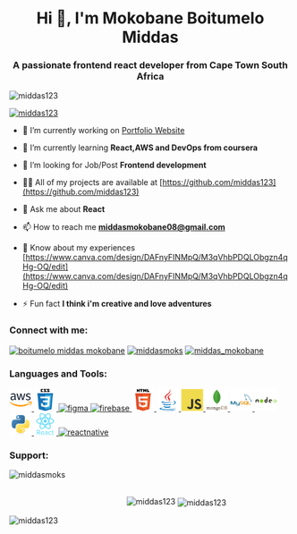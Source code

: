 <h1 align="center">Hi 👋, I'm Mokobane Boitumelo Middas</h1>
<h3 align="center">A passionate frontend react developer from Cape Town South Africa</h3>

<p align="left"> <img src="https://komarev.com/ghpvc/?username=middas123&label=Profile%20views&color=0e75b6&style=flat" alt="middas123" /> </p>

<p align="left"> <a href="https://github.com/ryo-ma/github-profile-trophy"><img src="https://github-profile-trophy.vercel.app/?username=middas123" alt="middas123" /></a> </p>

- 🔭 I’m currently working on [Portfolio Website](https://vivid-now-332706.web.app/)

- 🌱 I’m currently learning **React,AWS and DevOps from coursera**

- 🤝 I’m looking for Job/Post **Frontend development**

- 👨‍💻 All of my projects are available at [https://github.com/middas123](https://github.com/middas123)

- 💬 Ask me about **React**

- 📫 How to reach me **middasmokobane08@gmail.com**

- 📄 Know about my experiences [https://www.canva.com/design/DAFnyFINMpQ/M3qVhbPDQLObgzn4qHg-OQ/edit](https://www.canva.com/design/DAFnyFINMpQ/M3qVhbPDQLObgzn4qHg-OQ/edit)

- ⚡ Fun fact **I think i'm creative and love adventures**

<h3 align="left">Connect with me:</h3>
<p align="left">
<a href="[https://linkedin.com/in/boitumelo middas mokobane](https://www.linkedin.com/in/boitumelo-middas-mokobane-544280148/)" target="blank"><img align="center" src="https://raw.githubusercontent.com/rahuldkjain/github-profile-readme-generator/master/src/images/icons/Social/linked-in-alt.svg" alt="boitumelo middas mokobane" height="30" width="40" /></a>
<a href="https://instagram.com/middasmoks" target="blank"><img align="center" src="https://raw.githubusercontent.com/rahuldkjain/github-profile-readme-generator/master/src/images/icons/Social/instagram.svg" alt="middasmoks" height="30" width="40" /></a>
<a href="https://discord.gg/middas_mokobane" target="blank"><img align="center" src="https://raw.githubusercontent.com/rahuldkjain/github-profile-readme-generator/master/src/images/icons/Social/discord.svg" alt="middas_mokobane" height="30" width="40" /></a>
</p>

<h3 align="left">Languages and Tools:</h3>
<p align="left"> <a href="https://aws.amazon.com" target="_blank" rel="noreferrer"> <img src="https://raw.githubusercontent.com/devicons/devicon/master/icons/amazonwebservices/amazonwebservices-original-wordmark.svg" alt="aws" width="40" height="40"/> </a> <a href="https://www.w3schools.com/css/" target="_blank" rel="noreferrer"> <img src="https://raw.githubusercontent.com/devicons/devicon/master/icons/css3/css3-original-wordmark.svg" alt="css3" width="40" height="40"/> </a> <a href="https://www.figma.com/" target="_blank" rel="noreferrer"> <img src="https://www.vectorlogo.zone/logos/figma/figma-icon.svg" alt="figma" width="40" height="40"/> </a> <a href="https://firebase.google.com/" target="_blank" rel="noreferrer"> <img src="https://www.vectorlogo.zone/logos/firebase/firebase-icon.svg" alt="firebase" width="40" height="40"/> </a> <a href="https://www.w3.org/html/" target="_blank" rel="noreferrer"> <img src="https://raw.githubusercontent.com/devicons/devicon/master/icons/html5/html5-original-wordmark.svg" alt="html5" width="40" height="40"/> </a> <a href="https://www.java.com" target="_blank" rel="noreferrer"> <img src="https://raw.githubusercontent.com/devicons/devicon/master/icons/java/java-original.svg" alt="java" width="40" height="40"/> </a> <a href="https://developer.mozilla.org/en-US/docs/Web/JavaScript" target="_blank" rel="noreferrer"> <img src="https://raw.githubusercontent.com/devicons/devicon/master/icons/javascript/javascript-original.svg" alt="javascript" width="40" height="40"/> </a> <a href="https://www.mongodb.com/" target="_blank" rel="noreferrer"> <img src="https://raw.githubusercontent.com/devicons/devicon/master/icons/mongodb/mongodb-original-wordmark.svg" alt="mongodb" width="40" height="40"/> </a> <a href="https://www.mysql.com/" target="_blank" rel="noreferrer"> <img src="https://raw.githubusercontent.com/devicons/devicon/master/icons/mysql/mysql-original-wordmark.svg" alt="mysql" width="40" height="40"/> </a> <a href="https://nodejs.org" target="_blank" rel="noreferrer"> <img src="https://raw.githubusercontent.com/devicons/devicon/master/icons/nodejs/nodejs-original-wordmark.svg" alt="nodejs" width="40" height="40"/> </a> <a href="https://www.python.org" target="_blank" rel="noreferrer"> <img src="https://raw.githubusercontent.com/devicons/devicon/master/icons/python/python-original.svg" alt="python" width="40" height="40"/> </a> <a href="https://reactjs.org/" target="_blank" rel="noreferrer"> <img src="https://raw.githubusercontent.com/devicons/devicon/master/icons/react/react-original-wordmark.svg" alt="react" width="40" height="40"/> </a> <a href="https://reactnative.dev/" target="_blank" rel="noreferrer"> <img src="https://reactnative.dev/img/header_logo.svg" alt="reactnative" width="40" height="40"/> </a> </p>

<h3 align="left">Support:</h3>
<p><a href="https://ko-fi.com/middasmoks"> <img align="left" src="https://cdn.ko-fi.com/cdn/kofi3.png?v=3" height="50" width="210" alt="middasmoks" /></a></p><br><br>

<p><img align="left" src="https://github-readme-stats.vercel.app/api/top-langs?username=middas123&show_icons=true&locale=en&layout=compact" alt="middas123" /></p>

<p>&nbsp;<img align="center" src="https://github-readme-stats.vercel.app/api?username=middas123&show_icons=true&locale=en" alt="middas123" /></p>

<p><img align="center" src="https://github-readme-streak-stats.herokuapp.com/?user=middas123&" alt="middas123" /></p>
